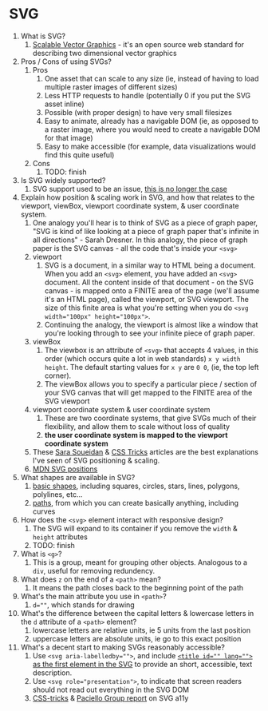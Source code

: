 # SVG

1. What is SVG?
   1. [Scalable Vector Graphics](https://developer.mozilla.org/en-US/docs/Web/SVG) - it's an open source web standard for describing two dimensional vector graphics
2. Pros / Cons of using SVGs?
   1. Pros
      1. One asset that can scale to any size (ie, instead of having to load multiple raster images of different sizes)
      2. Less HTTP requests to handle (potentially 0 if you put the SVG asset inline)
      3. Possible (with proper design) to have very small filesizes
      4. Easy to animate, already has a navigable DOM (ie, as opposed to a raster image, where you would need to create a navigable DOM for that image)
      5. Easy to make accessible (for example, data visualizations would find this quite useful)
   2. Cons
      1. TODO: finish
3. Is SVG widely supported?
   1. SVG support used to be an issue, [this is no longer the case](https://caniuse.com/?search=svg)
4. Explain how position & scaling work in SVG, and how that relates to the viewport, viewBox, viewport coordinate system, & user coordinate system.
   1. One analogy you'll hear is to think of SVG as a piece of graph paper, "SVG is kind of like looking at a piece of graph paper that's infinite in all directions" - Sarah Dresner. In this analogy, the piece of graph paper is the SVG canvas - all the code that's inside your `<svg>`
   2. viewport
      1. SVG is a document, in a similar way to HTML being a document. When you add an `<svg>` element, you have added an `<svg>` document. All the content inside of that document - on the SVG canvas - is mapped onto a FINITE area of the page (we'll assume it's an HTML page), called the viewport, or SVG viewport. The size of this finite area is what you're setting when you do `<svg width="100px" height="100px">`.
      2. Continuing the analogy, the viewport is almost like a window that you're looking through to see your infinite piece of graph paper.
   3. viewBox
      1. The viewbox is an attribute of `<svg>` that accepts 4 values, in this order (which occurs quite a lot in web standards) `x y width height`. The default starting values for `x y` are `0 0`, (ie, the top left corner). 
      2. The viewBox allows you to specify a particular piece / section of your SVG canvas that will get mapped to the FINITE area of the SVG viewport
   4. viewport coordinate system & user coordinate system
      1. These are two coordinate systems, that give SVGs much of their flexibility, and allow them to scale without loss of quality
      2. **the user coordinate system is mapped to the viewport coordinate system**
   5. These [Sara Soueidan](https://www.sarasoueidan.com/blog/svg-coordinate-systems/) & [CSS Tricks](https://css-tricks.com/scale-svg/) articles are the best explanations I've seen of SVG positioning & scaling.
   6. [MDN SVG positions](https://developer.mozilla.org/en-US/docs/Web/SVG/Tutorial/Positions) 
5. What shapes are available in SVG?
   1. [basic shapes](https://developer.mozilla.org/en-US/docs/Web/SVG/Tutorial/Basic_Shapes), including squares, circles, stars, lines, polygons, polylines, etc...
   2. [paths](https://developer.mozilla.org/en-US/docs/Web/SVG/Tutorial/Paths), from which you can create basically anything, including curves
6. How does the `<svg>` element interact with responsive design?
   1. The SVG will expand to its container if you remove the `width` & `height` attributes
   2. TODO: finish
7. What is `<g>`?
   1. This is a group, meant for grouping other objects. Analogous to a `div`, useful for removing redundency. 
8. What does `z` on the end of a `<path>` mean?
   1. It means the path closes back to the beginning point of the path
9. What's the main attribute you use in `<path>`?
    1.  `d=""`, which stands for drawing
10. What's the difference between the capital letters & lowercase letters in the `d` attribute of a `<path>` element?
    1.  lowercase letters are relative units, ie 5 units from the last position
    2.  uppercase letters are absolute units, ie go to this exact position
11. What's a decent start to making SVGs reasonably accessible?
    1.  Use `<svg aria-labelledby="">`, and include [`<title id="" lang="">` as the first element in the SVG](https://developer.mozilla.org/en-US/docs/Web/SVG/Element/title) to provide an short, accessible, text description.
    2.  Use `<svg role="presentation">`, to indicate that screen readers should not read out everything in the SVG DOM
    3.  [CSS-tricks](https://css-tricks.com/accessible-svgs/) & [Paciello Group report](https://developer.paciellogroup.com/blog/2013/12/using-aria-enhance-svg-accessibility/) on SVG a11y